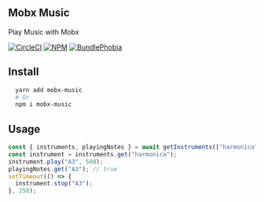 ## Mobx Music

Play Music with Mobx

[![CircleCI][circleci-badge]][circleci-href]
[![NPM][npm-version-badge]][npm-href]
[![BundlePhobia][bundlephobia-badge]][bundlephobia-href]

## Install

```sh
  yarn add mobx-music
  # Or
  npm i mobx-music
```

## Usage

```typescript
const { instruments, playingNotes } = await getInstruments(["harmonica"]);
const instrument = instruments.get("harmonica");
instrument.play("A3", 500);
playingNotes.get("A3"); // true
setTimeout(() => {
  instrument.stop("A3");
}, 250);
```

[circleci-href]: https://circleci.com/gh/rakannimer/mobx-music
[circleci-badge]: https://img.shields.io/circleci/project/github/rakannimer/mobx-music.svg
[npm-href]: https://www.npmjs.com/package/mobx-music
[npm-version-badge]: https://img.shields.io/npm/v/mobx-music.svg
[npm-license-badge]: https://img.shields.io/github/license/rakannimer/mobx-music.svg
[bundlephobia-badge]: https://img.shields.io/bundlephobia/minzip/mobx-music.svg
[bundlephobia-href]: https://bundlephobia.com/result?p=mobx-music
